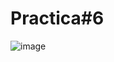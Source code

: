 # Practica#6
![image](https://github.com/Francisco890890/Practica6/assets/147675133/7d489adf-dfd5-4607-812c-a1b657f14eab)
